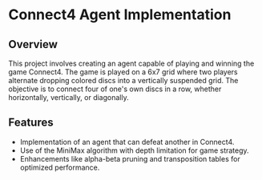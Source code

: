 # Connect4 Agent Implementation

## Overview
This project involves creating an agent capable of playing and winning the game Connect4. The game is played on a 6x7 grid where two players alternate dropping colored discs into a vertically suspended grid. The objective is to connect four of one's own discs in a row, whether horizontally, vertically, or diagonally.

## Features
- Implementation of an agent that can defeat another in Connect4.
- Use of the MiniMax algorithm with depth limitation for game strategy.
- Enhancements like alpha-beta pruning and transposition tables for optimized performance.


